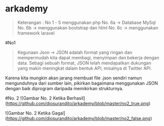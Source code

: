 # arkademy

> Keterangan : 
  No 1 - 5 menggunakan php
  No. 6a -> Database MySql
  No. 6b -> menggunakan bootstrap dan html
  No. 6c -> menggunakan framework laravel
  
  
#No1

>Kegunaan Json -> JSON adalah format yang ringan dan mempermudah kita dapat membagi, menyimpan dan bekerja dengan data. Sebagi sebuah format, JSON telah mendapatkan dukungan yang makin meningkat dalam bentuk API, misalnya di Twitter API.

Karena kita mungkin akan jarang membuat file .json sendiri namun mengunduhnya dari sumber lain, pikirkan bagaimana menggunakan JSON dengan baik diprogram daripada memikirkan strukturnya.

#No. 2
![Gambar No. 2 Ketika Berhasil]
(https://github.com/diosurandito/arkademy/blob/master/no2_true.png)

![Gambar No. 2 Ketika Gagal]
(https://github.com/diosurandito/arkademy/blob/master/no2_false.png)

